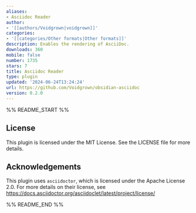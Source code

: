 ```yaml
---
aliases:
- Asciidoc Reader
author:
- '[[authors/Voidgrown|voidgrown]]'
categories:
- '[[categories/Other formats|Other formats]]'
description: Enables the rendering of AsciiDoc.
downloads: 360
mobile: false
number: 1735
stars: 7
title: Asciidoc Reader
type: plugin
updated: '2024-06-24T13:24:24'
url: https://github.com/Voidgrown/obsidian-asciidoc
version: 0.2.0
---
```


%% README_START %%

## License
This plugin is licensed under the MIT License. See the LICENSE file for more details.

## Acknowledgements
This plugin uses `asciidoctor`, which is licensed under the Apache License 2.0. For more details on their license, see https://docs.asciidoctor.org/asciidoclet/latest/project/license/

%% README_END %%